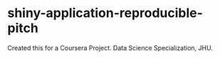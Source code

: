 # shiny-application-reproducible-pitch

Created this for a Coursera Project. Data Science Specialization, JHU.

